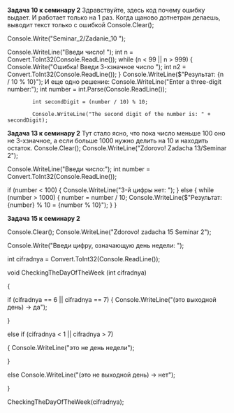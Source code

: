 **Задача 10 к семинару 2**
Здравствуйте, здесь код почему ошибку выдает. И работает только на 1 раз. Когда щаново дотнетран делаешь, выводит текст только с ошибкой
Console.Clear();

Console.Write("Seminar_2/Zadanie_10 ");

Console.WriteLine("Введи число! ");
int n = Convert.ToInt32(Console.ReadLine());
while (n < 99 || n > 999)
{
    Console.Write("Ошибка! Введи 3-хзначное число ");
    int n2 = Convert.ToInt32(Console.ReadLine());
}
Console.WriteLine($"Результат: {n / 10 % 10}");
И еще одно решение:
 Console.WriteLine("Enter a three-digit number:");
            int number = int.Parse(Console.ReadLine());

            int secondDigit = (number / 10) % 10;

            Console.WriteLine("The second digit of the number is: " + secondDigit);


**Задача 13 к семинару 2**
Тут стало ясно, что пока число меньше 100 оно не 3-хзначное, а если больше 1000 нужно делить на 10 и находить остаток.
Console.Clear();
Console.WriteLine("Zdorovo! Zadacha 13/Seminar 2");

Console.WriteLine("Введи число:");
int number = Convert.ToInt32(Console.ReadLine());

if (number < 100)
{
  Console.WriteLine("3-й цифры нет: ");
}
else
{
  while (number > 1000)
  {
    number = number / 10;
  Console.WriteLine($"Результат: {number} % 10 = {number % 10}");
}
}



**Задача 15 к семинару 2**


Console.Clear();
Console.WriteLine("Zdorovo! zadacha 15 Seminar 2");

Console.Write("Введи цифру, означающую день недели: ");

int cifradnya = Convert.ToInt32(Console.ReadLine());

void CheckingTheDayOfTheWeek (int cifradnya) 

{

  if (cifradnya == 6 || cifradnya == 7) 
  {
  Console.WriteLine("(это выходной день) -> да");

  }

  else if (cifradnya < 1 || cifradnya > 7) 

  {
    Console.WriteLine("это не день недели");

  }

  else Console.WriteLine("(это не выходной день) -> нет");
  
}


CheckingTheDayOfTheWeek(cifradnya);


